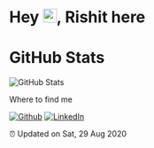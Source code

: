 <h1>Hey <img src="https://media.giphy.com/media/hvRJCLFzcasrR4ia7z/giphy.gif" width="25px">,  Rishit here</h1>




<h1>GitHub Stats</h1>
<p><img src="https://github-readme-stats.vercel.app/api?username=rsus4&amp;show_icons=true" alt="GitHub Stats"></p>


<h11>Where to find me</h1>
<p><a href="https://github.com/jishnu19048" target="_blank"><img alt="Github" src="https://img.shields.io/badge/GitHub-%2312100E.svg?&style=for-the-badge&logo=Github&logoColor=white" /></a> <a href="https://www.linkedin.com/in/rishitgupta31" target="_blank"><img alt="LinkedIn" src="https://img.shields.io/badge/linkedin-%230077B5.svg?&style=for-the-badge&logo=linkedin&logoColor=white" /></a> </a>
</p>

<p>⏰ Updated on Sat, 29 Aug 2020</p>


<!--
**rsus4/rsus4** is a ✨ _special_ ✨ repository because its `README.md` (this file) appears on your GitHub profile.

Here are some ideas to get you started:

- 🔭 I’m currently working on ...
- 🌱 I’m currently learning ...
- 👯 I’m looking to collaborate on ...
- 🤔 I’m looking for help with ...
- 💬 Ask me about ...
- 📫 How to reach me: ...
- 😄 Pronouns: ...
- ⚡ Fun fact: ...
-->
